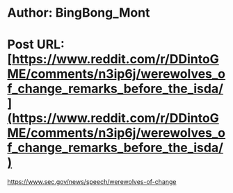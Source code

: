 # Author: BingBong_Mont
# Post URL: [https://www.reddit.com/r/DDintoGME/comments/n3ip6j/werewolves_of_change_remarks_before_the_isda/](https://www.reddit.com/r/DDintoGME/comments/n3ip6j/werewolves_of_change_remarks_before_the_isda/)


https://www.sec.gov/news/speech/werewolves-of-change